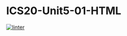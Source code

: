 # ICS20-Unit5-01-HTML

 [![linter](https://github.com/victor-phillips/ICS20-Unit5-01-HTML/workflows/linter/badge.svg)](https://github.com/marketplace/actions/super-linter)
